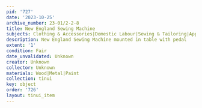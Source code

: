 ```yaml
---
pid: '727'
date: '2023-10-25'
archive_number: 23-01/2-2-8
title: New England Sewing Machine
subjects: Clothing & Accessories|Domestic Labour|Sewing & Tailoring|Appliances|Women
description: New England Sewing Machine mounted in table with pedal
extent: '1'
condition: Fair
date_unvalidated: Unknown
creator: Unknown
collector: Unknown
materials: Wood|Metal|Paint
collection: tinui
key: object
order: '726'
layout: tinui_item
---
```

